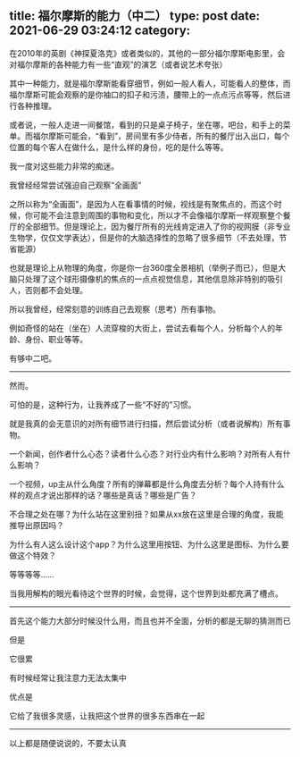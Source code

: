 title: 福尔摩斯的能力（中二）
type: post
date: 2021-06-29 03:24:12
category: 
---

在2010年的英剧《神探夏洛克》或者类似的，其他的一部分福尔摩斯电影里，会对福尔摩斯的各种能力有一些“直观”的演艺（或者说艺术夸张）

其中一种能力，就是福尔摩斯能看穿细节，例如一般人看人，可能看人的整体，而福尔摩斯可能会观察的是你袖口的扣子和污渍，腰带上的一点点污点等等，然后进行各种推理。

或者说，一般人走进一间餐馆，看到的只是桌子椅子，坐在哪，吧台，和手上的菜单。而福尔摩斯可能会，“看到”，房间里有多少侍者，所有的餐厅出入出口，每个位置的每个客人在做什么，是什么样的身份，吃的是什么等等。

我一度对这些能力非常的痴迷。

我曾经经常尝试强迫自己观察“全画面”

之所以称为“全画面”，是因为人在看事情的时候，视线是有聚焦点的，而这个时候，你可能不会注意到周围的事物和变化，所以才不会像福尔摩斯一样观察整个餐厅的全部细节。但是理论上，因为餐厅所有的光线肯定进入了你的视网膜（非专业生物学，仅仅文学表达），但是你的大脑选择性的忽略了很多细节（不去处理，节省能源）

也就是理论上从物理的角度，你是你一台360度全景相机（举例子而已），但是大脑只处理了这个球形摄像机的焦点的一点点视觉信息，其他信息除非特别的吸引人，否则都不会处理。

所以我曾经，经常刻意的训练自己去观察（思考）所有事物。

例如奇怪的站在（坐在）人流穿梭的大街上，尝试去看每个人，分析每个人的年龄、身份、职业等等。

有够中二吧。

---

然而。

可怕的是，这种行为，让我养成了一些“不好的”习惯。

就是我真的会无意识的对所有细节进行扫描，然后尝试分析（或者说解构）所有事物。

一个新闻，创作者什么心态？读者什么心态？对行业内有什么影响？对所有人有什么影响？

一个视频，up主从什么角度？所有的弹幕都是什么角度去分析？每个人持有什么样的观点才说出那样的话？哪些是真话？哪些是广告？

不合理之处在哪？为什么站在这里别扭？如果从xx放在这里是合理的角度，我能推导出原因吗？

为什么有人这么设计这个app？为什么这里用按钮、为什么这里是图标、为什么要做这个特效？

等等等等……

当我用解构的眼光看待这个世界的时候，会觉得，这个世界到处都充满了槽点。

---

首先这个能力大部分时候没什么用，而且也并不全面，分析的都是无聊的猜测而已

但是

它很累

有时候经常让我注意力无法太集中

优点是

它给了我很多灵感，让我把这个世界的很多东西串在一起

---

以上都是随便说说的，不要太认真